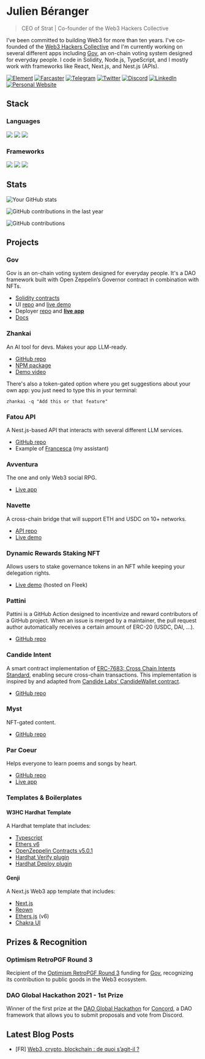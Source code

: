 # Julien Béranger

> CEO of Strat | Co-founder of the Web3 Hackers Collective

I’ve been committed to building Web3 for more than ten years. I've co-founded of the [Web3 Hackers Collective](https://github.com/w3hc) and I'm currently working on several different apps including [Gov](https://github.com/w3hc/gov), an on-chain voting system designed for everyday people. I code in Solidity, Node.js, TypeScript, and I mostly work with frameworks like React, Next.js, and Nest.js (APIs).

[![Element](https://img.shields.io/badge/-Element-0DBD8B?style=flat&logo=element&logoColor=white)](https://matrix.to/#/@julienbrg:matrix.org)
[![Farcaster](https://img.shields.io/badge/-Farcaster-855DCD?style=flat&logo=farcaster&logoColor=white)](https://warpcast.com/julien-)
[![Telegram](https://img.shields.io/badge/-Telegram-26A5E4?style=flat&logo=telegram&logoColor=white)](https://t.me/julienbrg)
[![Twitter](https://img.shields.io/badge/-Twitter-1DA1F2?style=flat&logo=twitter&logoColor=white)](https://twitter.com/julienbrg)
[![Discord](https://img.shields.io/badge/-Discord-5865F2?style=flat&logo=discord&logoColor=white)](https://discordapp.com/users/julienbrg)
[![LinkedIn](https://img.shields.io/badge/-LinkedIn-0A66C2?style=flat&logo=linkedin&logoColor=white)](https://www.linkedin.com/in/julienberanger/)
[![Personal Website](https://img.shields.io/badge/Website-3b5998?style=flat&logo=google-chrome&logoColor=white)](https://julienberanger.com/)

## Stack

### Languages

![](https://img.shields.io/badge/Code-Solidity-informational?style=flat&logo=solidity&logoColor=white&color=2bbc8a)
![](https://img.shields.io/badge/Code-Node.js-informational?style=flat&logo=node.js&logoColor=white&color=2bbc8a)
![](https://img.shields.io/badge/Code-TypeScript-informational?style=flat&logo=typescript&logoColor=white&color=2bbc8a)

### Frameworks

![](https://img.shields.io/badge/Framework-React-informational?style=flat&logo=react&logoColor=white&color=2bbc8a)
![](https://img.shields.io/badge/Framework-Next.js-informational?style=flat&logo=next.js&logoColor=white&color=2bbc8a)
![](https://img.shields.io/badge/Framework-Nest.js-informational?style=flat&logo=nestjs&logoColor=white&color=2bbc8a)

## Stats

![Your GitHub stats](https://github-readme-stats.vercel.app/api?username=julienbrg&count_private=true&show_icons=true&theme=tokyonight)

![GitHub contributions in the last year](https://github-readme-streak-stats.herokuapp.com/?user=julienbrg&theme=tokyonight)

![GitHub contributions](https://github-profile-summary-cards.vercel.app/api/cards/profile-details?username=julienbrg&theme=tokyonight)


## Projects

### Gov

Gov is an on-chain voting system designed for everyday people. It's a DAO framework built with Open Zeppelin’s Governor contract in combination with NFTs. 

- [Solidity contracts](https://github.com/w3hc/gov)
- UI [repo](https://github.com/w3hc/gov-ui) and [live demo](https://gov-ui.netlify.app/)
- Deployer [repo](https://github.com/w3hc/gov-deployer) and **[live app](https://gov-deployer.netlify.app/)**
- [Docs](https://w3hc.github.io/gov-docs/)

### Zhankai

An AI tool for devs. Makes your app LLM-ready.

- [GitHub repo](https://github.com/w3hc/zhankai)
- [NPM package](https://www.npmjs.com/package/zhankai)
- [Demo video](https://youtu.be/kdNZEml9Vns?si=2lntU-33WFidt0NO)

There's also a token-gated option where you get suggestions about your own app: you just need to type this in your terminal: 

```
zhankai -q "Add this or that feature"
```

### Fatou API

A Nest.js-based API that interacts with several different LLM services.

- [GitHub repo](https://github.com/w3hc/fatou)
- Example of [Francesca](https://ask-my-assistant.netlify.app/) (my assistant)

### Avventura

The one and only Web3 social RPG. 

- [Live app](https://avventura.fun/)

### Navette

A cross-chain bridge that will support ETH and USDC on 10+ networks. 

- [API repo](https://github.com/w3hc/navette-api)
- [Live demo](https://navette-ui.netlify.app/)

### Dynamic Rewards Staking NFT

Allows users to stake governance tokens in an NFT while keeping your delegation rights. 

- [Live demo](https://hamsterverse.on-fleek.app) (hosted on Fleek)

### Pattini

Pattini is a GitHub Action designed to incentivize and reward contributors of a GitHub project. When an issue is merged by a maintainer, the pull request author automatically receives a certain amount of ERC-20 (USDC, DAI, ...).

- [GitHub repo](https://github.com/w3hc/pattini)

### Candide Intent

A smart contract implementation of [ERC-7683: Cross Chain Intents Standard](https://ethereum-magicians.org/t/erc-cross-chain-intents-standard/19619), enabling secure cross-chain transactions. This implementation is inspired by and adapted from [Candide Labs' CandideWallet contract](https://github.com/candidelabs/candide-contracts/blob/main/contracts/candideWallet/CandideWallet.sol).

- [GitHub repo](https://github.com/w3hc/candide-intent)

### Myst

NFT-gated content.

- [GitHub repo](https://github.com/w3hc/myst-api)

### Par Coeur

Helps everyone to learn poems and songs by heart.

- [GitHub repo](https://github.com/w3hc/parcoeur)
- [Live app](https://parcoeur.netlify.app/)

### Templates & Boilerplates

#### W3HC Hardhat Template

A Hardhat template that includes:

- [Typescript](https://www.typescriptlang.org/)
- [Ethers v6](https://docs.ethers.org/v6/)
- [OpenZeppelin Contracts v5.0.1](https://github.com/OpenZeppelin/openzeppelin-contracts/releases/tag/v5.0.1)
- [Hardhat Verify plugin](https://hardhat.org/hardhat-runner/plugins/nomicfoundation-hardhat-verify)
- [Hardhat Deploy plugin](https://github.com/wighawag/hardhat-deploy)

#### Genji

A Next.js Web3 app template that includes:

- [Next.js](https://nextjs.org/)
- [Reown](https://reown.com/appkit)
- [Ethers.js](https://ethers.org/) (v6)
- [Chakra UI](https://chakra-ui.com/)

## Prizes & Recognition

### Optimism RetroPGF Round 3

Recipient of the [Optimism RetroPGF Round 3](https://vote.optimism.io/retropgf/3?search=gov) funding for [Gov](https://github.com/w3hc/gov), recognizing its contribution to public goods in the Web3 ecosystem.

### DAO Global Hackathon 2021 - 1st Prize 

Winner of the first prize at the [DAO Global Hackathon](https://daoglobalhackathon.com/past-hackathons) for [Concord](https://github.com/allforclimate/concord), a DAO framework that allows you to submit proposals and vote from Discord.

## Latest Blog Posts

- [FR] [Web3, crypto, blockchain : de quoi s’agit-il ?](https://julienberanger.com/web3)
